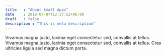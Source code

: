 ```yaml
---
title   : "About Small Apps"
date    : 2018-07-07T12:37:52+06:00
draft   : false
description : "This is meta description"
---
```


Vivamus magna justo, lacinia eget consectetur sed, convallis at tellus. Vivamus magna justo, lacinia eget consectetur sed, convallis at tellus. Cras ultricies ligula sed magna dictum porta.
